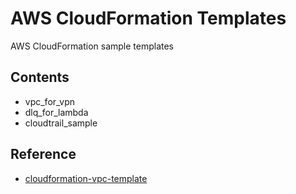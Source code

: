 # AWS CloudFormation Templates
AWS CloudFormation sample templates


## Contents
 - vpc_for_vpn
 - dlq_for_lambda
 - cloudtrail_sample

## Reference
 - [cloudformation-vpc-template](https://docs.aws.amazon.com/ja_jp/codebuild/latest/userguide/cloudformation-vpc-template.html)
